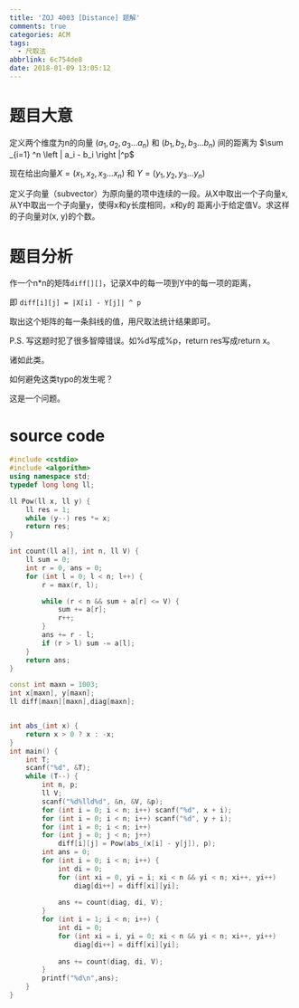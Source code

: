 ```yaml
---
title: 'ZOJ 4003 [Distance] 题解'
comments: true
categories: ACM
tags:
  - 尺取法
abbrlink: 6c754de8
date: 2018-01-09 13:05:12
---
```

# 题目大意
定义两个维度为n的向量 $(a_1,a_2,a_3\dots a_n)$ 和 $(b_1,b_2,b_3\dots b_n)$ 间的距离为 $\sum _{i=1} ^n \left | a_i - b_i \right |^p$

现在给出向量$X = (x_1, x_2, x_3 \dots x_n)$ 和 $Y = (y_1, y_2, y_3 \dots y_n)$

定义子向量（subvector）为原向量的项中连续的一段。从X中取出一个子向量x, 从Y中取出一个子向量y，使得x和y长度相同，x和y的
距离小于给定值V。求这样的子向量对(x, y)的个数。

<!-- more -->

# 题目分析
作一个n*n的矩阵`diff[][]`，记录X中的每一项到Y中的每一项的距离，

即 `diff[i][j] = |X[i] - Y[j]| ^ p `

取出这个矩阵的每一条斜线的值，用尺取法统计结果即可。

P.S. 写这题时犯了很多智障错误。如%d写成%p，return res写成return x。

诸如此类。

如何避免这类typo的发生呢？

这是一个问题。

# source code
```c++
#include <cstdio>
#include <algorithm>
using namespace std;
typedef long long ll;

ll Pow(ll x, ll y) {
    ll res = 1;
    while (y--) res *= x;
    return res;
}

int count(ll a[], int n, ll V) {
    ll sum = 0;
    int r = 0, ans = 0;
    for (int l = 0; l < n; l++) {
        r = max(r, l);

        while (r < n && sum + a[r] <= V) {
            sum += a[r];
            r++;
        }
        ans += r - l;
        if (r > l) sum -= a[l];
    }
    return ans;
}

const int maxn = 1003;
int x[maxn], y[maxn];
ll diff[maxn][maxn],diag[maxn];


int abs_(int x) {
    return x > 0 ? x : -x;
}
int main() {
    int T;
    scanf("%d", &T);
    while (T--) {
        int n, p;
        ll V;
        scanf("%d%lld%d", &n, &V, &p);
        for (int i = 0; i < n; i++) scanf("%d", x + i);
        for (int i = 0; i < n; i++) scanf("%d", y + i);
        for (int i = 0; i < n; i++)
        for (int j = 0; j < n; j++)
            diff[i][j] = Pow(abs_(x[i] - y[j]), p);
        int ans = 0;
        for (int i = 0; i < n; i++) {
            int di = 0;
            for (int xi = 0, yi = i; xi < n && yi < n; xi++, yi++)
                diag[di++] = diff[xi][yi];
           
            ans += count(diag, di, V);
        }
        for (int i = 1; i < n; i++) {
            int di = 0;
            for (int xi = i, yi = 0; xi < n && yi < n; xi++, yi++)
                diag[di++] = diff[xi][yi];
           
            ans += count(diag, di, V);
        }
        printf("%d\n",ans);
    }
}


```
